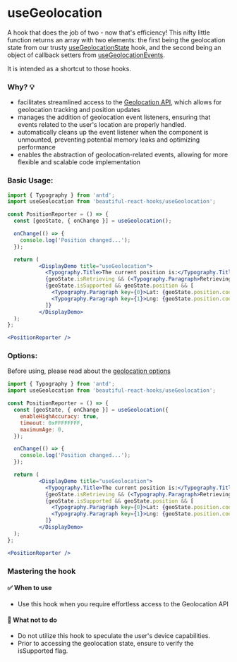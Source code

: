 # useGeolocation

A hook that does the job of two - now that's efficiency! This nifty little function returns an array with two elements: the first being the
geolocation state from our trusty [useGeolocationState](./useGeolocationState) hook, and the second being an object of callback setters
from [useGeolocationEvents](./useGeolocationEvents).

It is intended as a shortcut to those hooks.

### Why? 💡

- facilitates streamlined access to
  the [Geolocation API](https://developer.mozilla.org/en-US/docs/Web/API/Geolocation_API/Using_the_Geolocation_API), which allows for
  geolocation tracking and position updates
- manages the addition of geolocation event listeners, ensuring that events related to the user's location are properly handled.
- automatically cleans up the event listener when the component is unmounted, preventing potential memory leaks and optimizing performance
- enables the abstraction of geolocation-related events, allowing for more flexible and scalable code implementation

### Basic Usage:

```jsx harmony
import { Typography } from 'antd';
import useGeolocation from 'beautiful-react-hooks/useGeolocation';

const PositionReporter = () => {
  const [geoState, { onChange }] = useGeolocation();

  onChange(() => {
    console.log('Position changed...');
  });

  return (
          <DisplayDemo title="useGeolocation">
            <Typography.Title>The current position is:</Typography.Title>
            {geoState.isRetrieving && (<Typography.Paragraph>Retrieving position...</Typography.Paragraph>)}
            {geoState.isSupported && geoState.position && [
              <Typography.Paragraph key={0}>Lat: {geoState.position.coords.latitude}</Typography.Paragraph>,
              <Typography.Paragraph key={1}>Lng: {geoState.position.coords.longitude}</Typography.Paragraph>
            ]}
          </DisplayDemo>
  );
};

<PositionReporter />
```

### Options:

Before using, please read about the [geolocation options](https://developer.mozilla.org/en-US/docs/Web/API/PositionOptions)

```jsx harmony
import { Typography } from 'antd';
import useGeolocation from 'beautiful-react-hooks/useGeolocation';

const PositionReporter = () => {
  const [geoState, { onChange }] = useGeolocation({
    enableHighAccuracy: true,
    timeout: 0xFFFFFFFF,
    maximumAge: 0,
  });

  onChange(() => {
    console.log('Position changed...');
  });

  return (
          <DisplayDemo title="useGeolocation">
            <Typography.Title>The current position is:</Typography.Title>
            {geoState.isRetrieving && (<Typography.Paragraph>Retrieving position...</Typography.Paragraph>)}
            {geoState.isSupported && geoState.position && [
              <Typography.Paragraph key={0}>Lat: {geoState.position.coords.latitude}</Typography.Paragraph>,
              <Typography.Paragraph key={1}>Lng: {geoState.position.coords.longitude}</Typography.Paragraph>
            ]}
          </DisplayDemo>
  );
};

<PositionReporter />
```

### Mastering the hook

#### ✅ When to use

- Use this hook when you require effortless access to the Geolocation API

#### 🛑 What not to do

- Do not utilize this hook to speculate the user's device capabilities.
- Prior to accessing the geolocation state, ensure to verify the isSupported flag.

<!-- Types -->
